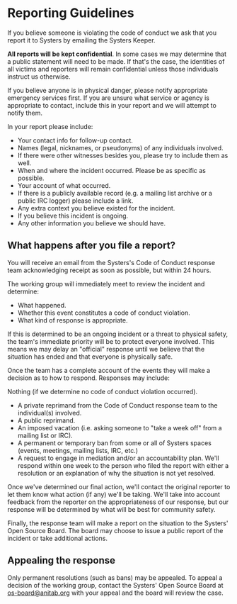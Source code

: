 # Reporting Guidelines

If you believe someone is violating the code of conduct we ask that you report it to Systers by emailing the Systers Keeper.

**All reports will be kept confidential**. In some cases we may determine that a public statement will need to be made. If that's the case, the identities of all victims and reporters will remain confidential unless those individuals instruct us otherwise.

If you believe anyone is in physical danger, please notify appropriate emergency services first. If you are unsure what service or agency is appropriate to contact, include this in your report and we will attempt to notify them.

In your report please include:

* Your contact info for follow-up contact.
* Names (legal, nicknames, or pseudonyms) of any individuals involved.
* If there were other witnesses besides you, please try to include them as well.
* When and where the incident occurred. Please be as specific as possible.
* Your account of what occurred.
* If there is a publicly available record (e.g. a mailing list archive or a public IRC logger) please include a link.
* Any extra context you believe existed for the incident.
* If you believe this incident is ongoing.
* Any other information you believe we should have.



## What happens after you file a report?

You will receive an email from the Systers's Code of Conduct response team acknowledging receipt as soon as possible, but within 24 hours.

The working group will immediately meet to review the incident and determine:

* What happened.
* Whether this event constitutes a code of conduct violation.
* What kind of response is appropriate.

If this is determined to be an ongoing incident or a threat to physical safety, the team's immediate priority will be to protect everyone involved. This means we may delay an "official" response until we believe that the situation has ended and that everyone is physically safe.

Once the team has a complete account of the events they will make a decision as to how to respond. Responses may include:

Nothing (if we determine no code of conduct violation occurred).
* A private reprimand from the Code of Conduct response team to the individual(s) involved.
* A public reprimand.
* An imposed vacation (i.e. asking someone to "take a week off" from a mailing list or IRC).
* A permanent or temporary ban from some or all of Systers spaces (events, meetings, mailing lists, IRC, etc.)
* A request to engage in mediation and/or an accountability plan.
We'll respond within one week to the person who filed the report with either a resolution or an explanation of why the situation is not yet resolved.

Once we've determined our final action, we'll contact the original reporter to let them know what action (if any) we'll be taking. We'll take into account feedback from the reporter on the appropriateness of our response, but our response will be determined by what will be best for community safety.

Finally, the response team will make a report on the situation to the Systers' Open Source Board. The board may choose to issue a public report of the incident or take additional actions.



## Appealing the response

Only permanent resolutions (such as bans) may be appealed. To appeal a decision of the working group, contact the Systers' Open Source Board at os-board@anitab.org with your appeal and the board will review the case.

